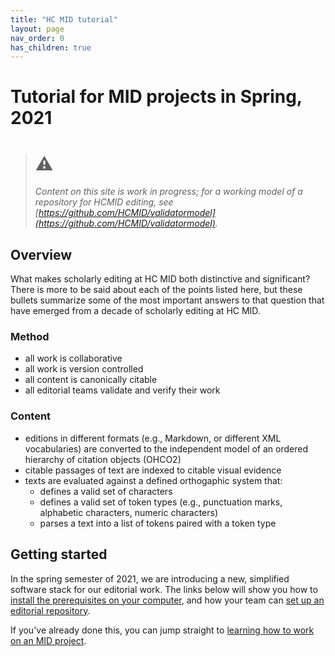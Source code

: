 ```yaml
---
title: "HC MID tutorial"
layout: page
nav_order: 0
has_children: true
---
```


# Tutorial for MID projects in Spring, 2021


> # ⚠️ 
> *Content on this site is work in progress; for a working model of a repository for HCMID editing, see [https://github.com/HCMID/validatormodel](https://github.com/HCMID/validatormodel).*

## Overview

What makes scholarly editing at HC MID both distinctive and significant?  There is more to be said about each of the points listed here, but these bullets summarize some of the most important answers to that question that have emerged from a decade of scholarly editing at HC MID.

### Method

- all work is collaborative
- all work is version controlled
- all content is canonically citable
- all editorial teams validate and verify their work

### Content

- editions in different formats (e.g., Markdown, or different XML vocabularies) are converted to the independent model of an ordered hierarchy of citation objects (OHCO2)
- citable passages of text are indexed to citable visual evidence
- texts are evaluated against a defined orthogaphic system that:
    - defines a valid set of characters
    - defines a valid set of token types (e.g., punctuation marks, alphabetic characters, numeric characters)
    - parses a text into a list of tokens paired with a token type

## Getting started

In the spring semester of 2021, we are introducing a new, simplified software stack for our editorial work.  The links below will show you how to [install the prerequisites on your computer](./prereqs/), and how your team can [set up an editorial repository](./setup).

If you've already done this, you can jump straight to [learning how to work on an MID project](./workflow/).